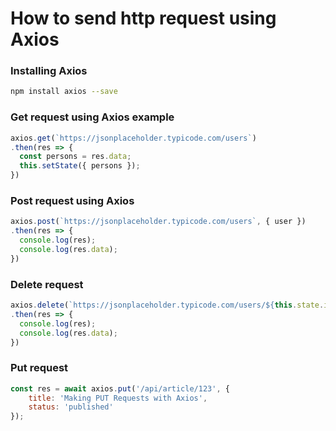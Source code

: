 # How to send http request using Axios

### Installing Axios
```bash
npm install axios --save
```

### Get request using Axios example
```javascript
axios.get(`https://jsonplaceholder.typicode.com/users`)
.then(res => {
  const persons = res.data;
  this.setState({ persons });
})
```

### Post request using Axios
```javascript
axios.post(`https://jsonplaceholder.typicode.com/users`, { user })
.then(res => {
  console.log(res);
  console.log(res.data);
})
```

### Delete request
```javascript
axios.delete(`https://jsonplaceholder.typicode.com/users/${this.state.id}`)
.then(res => {
  console.log(res);
  console.log(res.data);
})
```

### Put request
```javascript
const res = await axios.put('/api/article/123', {
    title: 'Making PUT Requests with Axios',
    status: 'published'
});
```
